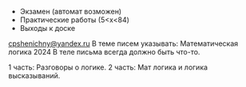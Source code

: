 - Экзамен (автомат возможен)
- Практические работы (5<x<84)
- Выходы к доске

cpshenichny@yandex.ru
В теме писем указывать: Математическая логика 2024
В теле письма всегда должно быть что-то.

1 часть: Разговоры о логике.
2 часть: Мат логика и логика высказываний.